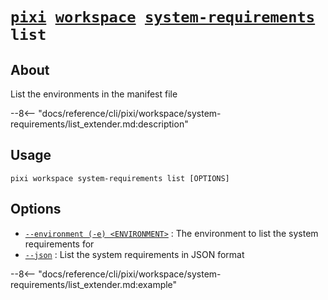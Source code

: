 <!--- This file is autogenerated. Do not edit manually! -->
# <code>[pixi](../../../pixi.md) [workspace](../../workspace.md) [system-requirements](../system-requirements.md) list</code>

## About
List the environments in the manifest file

--8<-- "docs/reference/cli/pixi/workspace/system-requirements/list_extender.md:description"

## Usage
```
pixi workspace system-requirements list [OPTIONS]
```

## Options
- <a id="arg---environment" href="#arg---environment">`--environment (-e) <ENVIRONMENT>`</a>
:  The environment to list the system requirements for
- <a id="arg---json" href="#arg---json">`--json`</a>
:  List the system requirements in JSON format

--8<-- "docs/reference/cli/pixi/workspace/system-requirements/list_extender.md:example"
